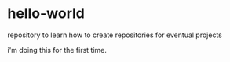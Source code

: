 # hello-world
repository to learn how to create repositories for eventual projects

i'm doing this for the first time.

